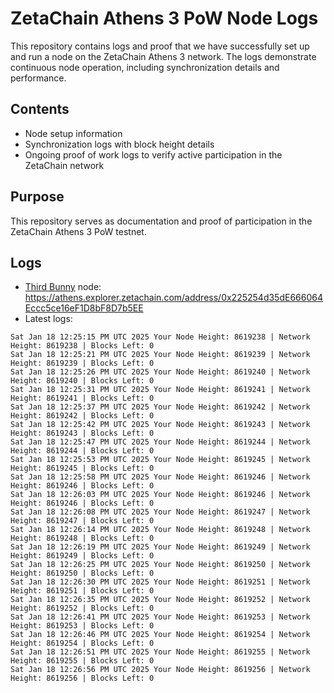 # ZetaChain Athens 3 PoW Node Logs
This repository contains logs and proof that we have successfully set up and run a node on the ZetaChain Athens 3 network. The logs demonstrate continuous node operation, including synchronization details and performance.

## Contents
- Node setup information
- Synchronization logs with block height details
- Ongoing proof of work logs to verify active participation in the ZetaChain network

## Purpose
This repository serves as documentation and proof of participation in the ZetaChain Athens 3 PoW testnet.

## Logs

- [Third Bunny](https://thirdbunny.xyz/) node: https://athens.explorer.zetachain.com/address/0x225254d35dE666064Eccc5ce16eF1D8bF8D7b5EE
- Latest logs:
```
Sat Jan 18 12:25:15 PM UTC 2025 Your Node Height: 8619238 | Network Height: 8619238 | Blocks Left: 0
Sat Jan 18 12:25:21 PM UTC 2025 Your Node Height: 8619239 | Network Height: 8619239 | Blocks Left: 0
Sat Jan 18 12:25:26 PM UTC 2025 Your Node Height: 8619240 | Network Height: 8619240 | Blocks Left: 0
Sat Jan 18 12:25:31 PM UTC 2025 Your Node Height: 8619241 | Network Height: 8619241 | Blocks Left: 0
Sat Jan 18 12:25:37 PM UTC 2025 Your Node Height: 8619242 | Network Height: 8619242 | Blocks Left: 0
Sat Jan 18 12:25:42 PM UTC 2025 Your Node Height: 8619243 | Network Height: 8619243 | Blocks Left: 0
Sat Jan 18 12:25:47 PM UTC 2025 Your Node Height: 8619244 | Network Height: 8619244 | Blocks Left: 0
Sat Jan 18 12:25:53 PM UTC 2025 Your Node Height: 8619245 | Network Height: 8619245 | Blocks Left: 0
Sat Jan 18 12:25:58 PM UTC 2025 Your Node Height: 8619246 | Network Height: 8619246 | Blocks Left: 0
Sat Jan 18 12:26:03 PM UTC 2025 Your Node Height: 8619246 | Network Height: 8619246 | Blocks Left: 0
Sat Jan 18 12:26:08 PM UTC 2025 Your Node Height: 8619247 | Network Height: 8619247 | Blocks Left: 0
Sat Jan 18 12:26:14 PM UTC 2025 Your Node Height: 8619248 | Network Height: 8619248 | Blocks Left: 0
Sat Jan 18 12:26:19 PM UTC 2025 Your Node Height: 8619249 | Network Height: 8619249 | Blocks Left: 0
Sat Jan 18 12:26:25 PM UTC 2025 Your Node Height: 8619250 | Network Height: 8619250 | Blocks Left: 0
Sat Jan 18 12:26:30 PM UTC 2025 Your Node Height: 8619251 | Network Height: 8619251 | Blocks Left: 0
Sat Jan 18 12:26:35 PM UTC 2025 Your Node Height: 8619252 | Network Height: 8619252 | Blocks Left: 0
Sat Jan 18 12:26:41 PM UTC 2025 Your Node Height: 8619253 | Network Height: 8619253 | Blocks Left: 0
Sat Jan 18 12:26:46 PM UTC 2025 Your Node Height: 8619254 | Network Height: 8619254 | Blocks Left: 0
Sat Jan 18 12:26:51 PM UTC 2025 Your Node Height: 8619255 | Network Height: 8619255 | Blocks Left: 0
Sat Jan 18 12:26:56 PM UTC 2025 Your Node Height: 8619256 | Network Height: 8619256 | Blocks Left: 0
```
